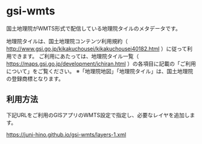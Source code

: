 # gsi-wmts

国土地理院がWMTS形式で配信している地理院タイルのメタデータです。

地理院タイルは、国土地理院コンテンツ利用規約（ http://www.gsi.go.jp/kikakuchousei/kikakuchousei40182.html ）に従って利用できます。 
ご利用にあたっては、地理院タイル一覧（ https://maps.gsi.go.jp/development/ichiran.html ）の各項目に記載の「ご利用について」をご覧ください。
※「地理院地図」「地理院タイル」は、国土地理院の登録商標となります。

## 利用方法

下記URLをご利用のGISアプリのWMTS設定で指定し、必要なレイヤを追加します。

https://juni-hino.github.io/gsi-wmts/layers-1.xml
